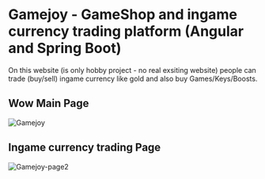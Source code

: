 # Gamejoy - GameShop and ingame currency trading platform (Angular and Spring Boot)
On this website (is only hobby project - no real exsiting website) people can trade (buy/sell) ingame currency like gold and also buy Games/Keys/Boosts.

## Wow Main Page
![Gamejoy](https://github.com/Bastian26/Gaming-and-ingame-currency-shop/assets/60541600/0a91cc71-0c2d-4ae7-8e03-62fed015046c)


## Ingame currency trading Page
![Gamejoy-page2](https://github.com/Bastian26/Gaming-and-ingame-currency-shop/assets/60541600/bc5a757e-8422-4cb9-9476-ddc91a5e7b12)




